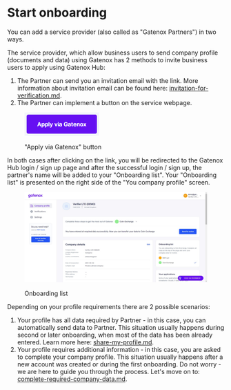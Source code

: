 # Start onboarding

You can add a service provider (also called as "Gatenox Partners") in two ways.

The service provider, which allow business users to send company profile (documents and data) using Gatenox has 2 methods to invite business users to apply using Gatenox Hub:

1. The Partner can send you an invitation email with the link. More information about invitation email can be found here: [invitation-for-verification.md](../i-received-email-from-gatenox/invitation-for-verification.md "mention").
2. The Partner can implement a button on the service webpage.

<figure><img src="../../.gitbook/assets/apply_via_gatenox.png" alt=""><figcaption><p>"Apply via Gatenox" button</p></figcaption></figure>

In both cases after clicking on the link, you will be redirected to the Gatenox Hub login / sign up page and after the successful login / sign up, the partner's name will be added to your "Onboarding list". Your "Onboarding list" is presented on the right side of the "You company profile" screen.

<figure><img src="../../.gitbook/assets/Current_onboardings.png" alt=""><figcaption><p>Onboarding list</p></figcaption></figure>

Depending on your profile requirements there are 2 possible scenarios:

1. Your profile has all data required by Partner - in this case, you can automatically send data to Partner. This situation usually happens during second or later onboarding, when most of the data has been already entered. Learn more here: [share-my-profile.md](share-my-profile.md "mention").
2. Your profile requires additional information - in this case, you are asked to complete your company profile. This situation usually happens after a new account was created or during the first onboarding. Do not worry - we are here to guide you through the process. Let's move on to: [complete-required-company-data.md](complete-required-company-data.md "mention").&#x20;
